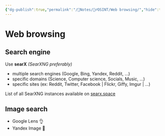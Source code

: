 ```yaml
---
{"dg-publish":true,"permalink":"/📝Notes/🕵️‍♂️OSINT/Web browsing/","hide":true,"tags":["Tools","OSINT"]}
---
```


# Web browsing
## Search engine
Use **searX** *(SearXNG preferably)*
- multiple search engines (Google, Bing, Yandex, Reddit, ...)
- specific domains (Science, Computer science, Socials, Music, ...)
- specific sites (ex: Reddit, Twitter, Facebook | Flickr, Giffy, Imgur | ...)

List of all SearXNG instances available on [searx.space](https://searx.space/)

## Image search
- Google Lens 👌
- Yandex Image  💯
